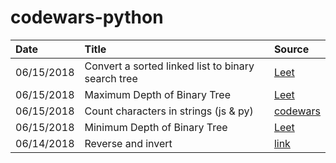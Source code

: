 # codewars-python


| Date | Title | Source |
|:--|:--|:--|
| 06/15/2018 | Convert a sorted linked list to binary search tree |[Leet](https://leetcode.com/problems/convert-sorted-list-to-binary-search-tree/description/)|
| 06/15/2018 | Maximum Depth of Binary Tree |[Leet](https://leetcode.com/problems/maximum-depth-of-binary-tree/description/)|
| 06/15/2018 | Count characters in strings (js & py) |[codewars](https://www.codewars.com/kata/count-characters-in-your-string/train/javascript)|
| 06/15/2018 | Minimum Depth of Binary Tree  |[Leet](https://leetcode.com/problems/minimum-depth-of-binary-tree/description/)|
| 06/14/2018 | Reverse and invert  |[link](https://www.codewars.com/kata/reverse-and-invert/train/python)|

